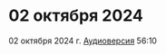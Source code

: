 # 02 октября 2024

02 октября 2024 г. [Аудиоверсия](https://www.youtube.com/watch?v=Sws_iUqo-wE) 56:10
